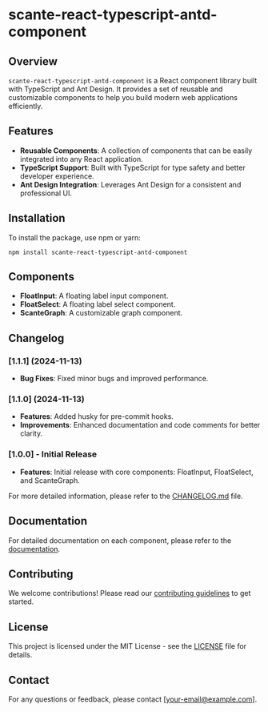 # scante-react-typescript-antd-component

## Overview
`scante-react-typescript-antd-component` is a React component library built with TypeScript and Ant Design. It provides a set of reusable and customizable components to help you build modern web applications efficiently.

## Features
- **Reusable Components**: A collection of components that can be easily integrated into any React application.
- **TypeScript Support**: Built with TypeScript for type safety and better developer experience.
- **Ant Design Integration**: Leverages Ant Design for a consistent and professional UI.

## Installation
To install the package, use npm or yarn:

```
npm install scante-react-typescript-antd-component
```

## Components
- **FloatInput**: A floating label input component.
- **FloatSelect**: A floating label select component.
- **ScanteGraph**: A customizable graph component.

<!-- RELEASE_NOTES -->

## Changelog
### [1.1.1] (2024-11-13)
- **Bug Fixes**: Fixed minor bugs and improved performance.

### [1.1.0] (2024-11-13)
- **Features**: Added husky for pre-commit hooks.
- **Improvements**: Enhanced documentation and code comments for better clarity.

### [1.0.0] - Initial Release
- **Features**: Initial release with core components: FloatInput, FloatSelect, and ScanteGraph.

For more detailed information, please refer to the [CHANGELOG.md](CHANGELOG.md) file.

## Documentation
For detailed documentation on each component, please refer to the [documentation](https://your-documentation-link.com).

## Contributing
We welcome contributions! Please read our [contributing guidelines](CONTRIBUTING.md) to get started.

## License
This project is licensed under the MIT License - see the [LICENSE](LICENSE) file for details.

## Contact
For any questions or feedback, please contact [your-email@example.com].
